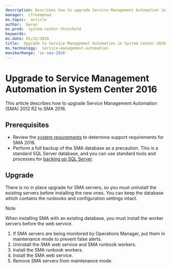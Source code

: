 ```yaml
---
description: Describes how to upgrade Service Management Automation in System Center 2016.
manager:  cfreemanwa
ms.topic:  article
author:  bwren
ms.prod:  system-center-threshold
keywords:  
ms.date: 01/22/2018
title:  Upgrade to Service Management Automation in System Center 2016
ms.technology:  service-management-automation
monikerRange: 'sc-sma-2016'
---
```


# Upgrade to Service Management Automation in System Center 2016


This article describes how to upgrade Service Management Automation (SMA) 2012 R2 to SMA 2016.

## Prerequisites

- Review the [system requirements](/system-center/orchestrator/system-requirements) to determine support requirements for SMA 2016.
- Perform a full backup of the SMA database as a precaution. This is a standard SQL Server database, and you can use standard tools and processes for [backing up SQL Server](https://go.microsoft.com/fwlink/p/?LinkId=216936).

## Upgrade

There is no in place upgrade for SMA servers, so you must uninstall the existing servers before installing the new ones.  You can keep the database which contains the runbooks and configuration settings intact.

> [!NOTE]
When installing SMA with an existing database, you must install the worker servers before the web service.

1. If SMA servers are being monitored by Operations Manager, put them in maintenance mode to prevent false alerts.
2. Uninstall the SMA web service and SMA runbook workers.
3. Install the SMA runbook workers.
4. Install the SMA web service.
5. Remove SMA servers from maintenance mode.
